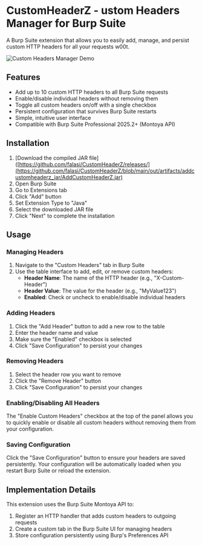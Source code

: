 # CustomHeaderZ - ustom Headers Manager for Burp Suite

A Burp Suite extension that allows you to easily add, manage, and persist custom HTTP headers for all your requests w00t.


![Custom Headers Manager Demo](https://via.placeholder.com/800x400?text=Custom+Headers+Manager)

## Features

- Add up to 10 custom HTTP headers to all Burp Suite requests
- Enable/disable individual headers without removing them
- Toggle all custom headers on/off with a single checkbox
- Persistent configuration that survives Burp Suite restarts
- Simple, intuitive user interface
- Compatible with Burp Suite Professional 2025.2+ (Montoya API)

## Installation

1. [Download the compiled JAR file]([https://github.com/falasi/CustomHeaderZ/releases/](https://github.com/falasi/CustomHeaderZ/blob/main/out/artifacts/addcustomheaderz_jar/AddCustomHeaderZ.jar)
2. Open Burp Suite
3. Go to Extensions tab
4. Click "Add" button
5. Set Extension Type to "Java"
6. Select the downloaded JAR file
7. Click "Next" to complete the installation

## Usage

### Managing Headers

1. Navigate to the "Custom Headers" tab in Burp Suite
2. Use the table interface to add, edit, or remove custom headers:
   - **Header Name**: The name of the HTTP header (e.g., "X-Custom-Header")
   - **Header Value**: The value for the header (e.g., "MyValue123")
   - **Enabled**: Check or uncheck to enable/disable individual headers

### Adding Headers

1. Click the "Add Header" button to add a new row to the table
2. Enter the header name and value
3. Make sure the "Enabled" checkbox is selected
4. Click "Save Configuration" to persist your changes

### Removing Headers

1. Select the header row you want to remove
2. Click the "Remove Header" button
3. Click "Save Configuration" to persist your changes

### Enabling/Disabling All Headers

The "Enable Custom Headers" checkbox at the top of the panel allows you to quickly enable or disable all custom headers without removing them from your configuration.

### Saving Configuration

Click the "Save Configuration" button to ensure your headers are saved persistently. Your configuration will be automatically loaded when you restart Burp Suite or reload the extension.

## Implementation Details

This extension uses the Burp Suite Montoya API to:

1. Register an HTTP handler that adds custom headers to outgoing requests
2. Create a custom tab in the Burp Suite UI for managing headers
3. Store configuration persistently using Burp's Preferences API




